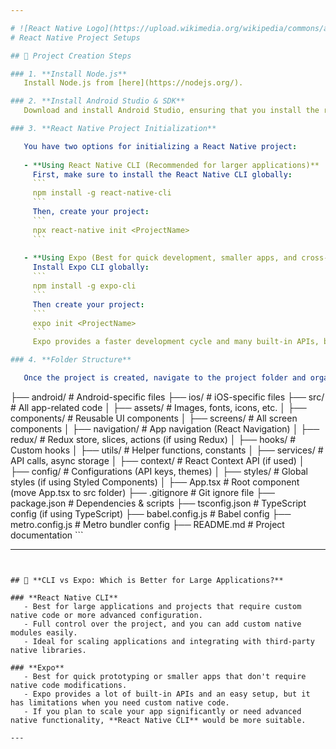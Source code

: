```yaml
---

# ![React Native Logo](https://upload.wikimedia.org/wikipedia/commons/a/a7/React-icon.svg)  
# React Native Project Setups

## 📂 Project Creation Steps

### 1. **Install Node.js**  
   Install Node.js from [here](https://nodejs.org/).

### 2. **Install Android Studio & SDK**  
   Download and install Android Studio, ensuring that you install the required SDKs and emulator for Android development.

### 3. **React Native Project Initialization**

   You have two options for initializing a React Native project:
   
   - **Using React Native CLI (Recommended for larger applications)**  
     First, make sure to install the React Native CLI globally:
     ```
     npm install -g react-native-cli
     ```
     Then, create your project:
     ```
     npx react-native init <ProjectName>
     ```
   
   - **Using Expo (Best for quick development, smaller apps, and cross-platform projects)**  
     Install Expo CLI globally:
     ```
     npm install -g expo-cli
     ```
     Then create your project:
     ```
     expo init <ProjectName>
     ```
     Expo provides a faster development cycle and many built-in APIs, but it may not be suitable for large apps or apps that require complex native code.

### 4. **Folder Structure**

   Once the project is created, navigate to the project folder and organize it as follows:

   ```
   <ProjectName>
   ├── android/               # Android-specific files
   ├── ios/                   # iOS-specific files
   ├── src/                   # All app-related code
   │   ├── assets/            # Images, fonts, icons, etc.
   │   ├── components/        # Reusable UI components
   │   ├── screens/           # All screen components
   │   ├── navigation/        # App navigation (React Navigation)
   │   ├── redux/             # Redux store, slices, actions (if using Redux)
   │   ├── hooks/             # Custom hooks
   │   ├── utils/             # Helper functions, constants
   │   ├── services/          # API calls, async storage
   │   ├── context/           # React Context API (if used)
   │   ├── config/            # Configurations (API keys, themes)
   │   ├── styles/            # Global styles (if using Styled Components)
   │   ├── App.tsx            # Root component (move App.tsx to src folder)
   ├── .gitignore             # Git ignore file
   ├── package.json           # Dependencies & scripts
   ├── tsconfig.json          # TypeScript config (if using TypeScript)
   ├── babel.config.js        # Babel config
   ├── metro.config.js        # Metro bundler config
   ├── README.md              # Project documentation
   ```

---
```


## 🚀 **CLI vs Expo: Which is Better for Large Applications?**

### **React Native CLI**  
   - Best for large applications and projects that require custom native code or more advanced configuration.
   - Full control over the project, and you can add custom native modules easily.
   - Ideal for scaling applications and integrating with third-party native libraries.

### **Expo**  
   - Best for quick prototyping or smaller apps that don't require native code modifications.
   - Expo provides a lot of built-in APIs and an easy setup, but it has limitations when you need custom native code.
   - If you plan to scale your app significantly or need advanced native functionality, **React Native CLI** would be more suitable.

---

